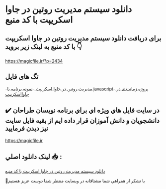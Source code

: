 # دانلود سیستم مدیریت روتین در جاوا اسکریپت با کد منبع

## برای دریافت دانلود سیستم مدیریت روتین در جاوا اسکریپت با کد منبع به لینک زیر بروید 👇

https://magicfile.ir/?p=2434

## تگ های فایل

-[مديريت روتين در جاوا اسکريپت ](https://magicfile.ir/product/%d8%b3%d9%8a%d8%b3%d8%aa%d9%85-%d9%85%d8%af%d9%8a%d8%b1%d9%8a%d8%aa-%d8%b1%d9%88%d8%aa%d9%8a%d9%86-%d8%af%d8%b1-%d8%ac%d8%a7%d9%88%d8%a7-%d8%a7%d8%b3%da%a9%d8%b1%d9%8a%d9%be%d8%aa/)-[نمونه برنامه با javascript](https://magicfile.ir/product/%d8%b3%d9%8a%d8%b3%d8%aa%d9%85-%d9%85%d8%af%d9%8a%d8%b1%d9%8a%d8%aa-%d8%b1%d9%88%d8%aa%d9%8a%d9%86-%d8%af%d8%b1-%d8%ac%d8%a7%d9%88%d8%a7-%d8%a7%d8%b3%da%a9%d8%b1%d9%8a%d9%be%d8%aa/)-[ پروژه زمانبندی در جاوااسکریپت](https://magicfile.ir/product/%d8%b3%d9%8a%d8%b3%d8%aa%d9%85-%d9%85%d8%af%d9%8a%d8%b1%d9%8a%d8%aa-%d8%b1%d9%88%d8%aa%d9%8a%d9%86-%d8%af%d8%b1-%d8%ac%d8%a7%d9%88%d8%a7-%d8%a7%d8%b3%da%a9%d8%b1%d9%8a%d9%be%d8%aa/)

## ✔️ در سايت فايل هاي ويژه اي براي برنامه نويسان طراحان دانشجويان و دانش آموزان قرار داده ايم از بقيه فايل سايت نيز ديدن فرماييد

https://magicfile.ir


## لينک دانلود اصلي 📥 :

[دانلود سیستم مدیریت روتین در جاوا اسکریپت با کد منبع](https://magicfile.ir/product/%d8%b3%d9%8a%d8%b3%d8%aa%d9%85-%d9%85%d8%af%d9%8a%d8%b1%d9%8a%d8%aa-%d8%b1%d9%88%d8%aa%d9%8a%d9%86-%d8%af%d8%b1-%d8%ac%d8%a7%d9%88%d8%a7-%d8%a7%d8%b3%da%a9%d8%b1%d9%8a%d9%be%d8%aa/) 


🙏با تشکر از همراهي شما مشتاقانه در وبسایت منتظر شما دوست عزیز هستیم

